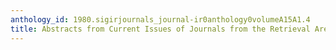 ```yaml
---
anthology_id: 1980.sigirjournals_journal-ir0anthology0volumeA15A1.4
title: Abstracts from Current Issues of Journals from the Retrieval Area
---
```

